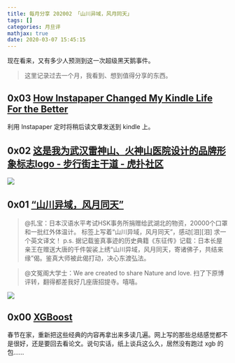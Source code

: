 ```yaml
---
title: 每月分享 202002 「山川异域，风月同天」
tags: []
categories: 月旦评
mathjax: true
date: 2020-03-07 15:45:15
---
```



现在看来，又有多少人预测到这一次超级黑天鹅事件。

<!-- more -->


> 这里记录过去一个月，我看到、想到值得分享的东西。

## 0x03 [How Instapaper Changed My Kindle Life For the Better](https://www.guidingtech.com/29107/instapaper-kindle-merits/) 

利用 Instapaper 定时将稍后读文章发送到 kindle 上。

## 0x02 [这是我为武汉雷神山、火神山医院设计的品牌形象标志logo - 步行街主干道 - 虎扑社区](https://bbs.hupu.com/32137599.html)

![](https://media.xiang578.com/15807855350677.jpg)

## 0x01 [“山川异域，风月同天”](https://weibo.com/1218287234/Is1lGejd6?type=comment#_rnd1580519347991)

>@扎宝：日本汉语水平考试HSK事务所捐赠给武湖北的物资，20000个口罩和一批红外体温计。
标签上写着“山川异域，风月同天”，感动[泪][泪]
求一个英文译文！
>p.s. 据记载鉴真事迹的历史典籍《东征传》记载：日本长屋亲王在赠送大唐的千件袈裟上绣“山川异域，风月同天，寄诸佛子，共结来缘”偈。鉴真大师被此偈打动，决心东渡弘法。

>@文冤阁大学士：We are created to share Nature and love. 扫了下原博评转，翻得都差我好几座唐招提寺。嘻嘻。

![](https://media.xiang578.com/15807341522123.jpg)

## 0x00 [XGBoost](https://arxiv.org/abs/1603.02754)

春节在家，重新把这些经典的内容再拿出来多读几遍。网上写的那些总结感觉都不是很好，还是要回去看论文。说句实话，纸上谈兵这么久，居然没有跑过 xgb 的包……
